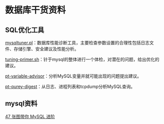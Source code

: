 # 数据库干货资料

## SQL优化工具
 [mysqltuner.pl](https://github.com/major/MySQLTuner-perl)：数据库性能诊断工具，主要检查参数设置的合理性包括日志文件、存储引擎、安全建议及性能分析。
 
 [tuning-primer.sh](https://github.com/BMDan/tuning-primer.sh)：针于mysql的整体进行一个体检，对潜在的问题，给出优化的建议。
 
 [pt-variable-advisor](https://www.percona.com/downloads/percona-toolkit/LATEST/)：分析MySQL变量并就可能出现的问题提出建议。
 
 [pt-qurey-digest](https://www.percona.com/downloads/percona-toolkit/LATEST/)：从日志、进程列表和tcpdump分析MySQL查询。
 
## mysql资料
 [47 张图带你 MySQL 进阶](https://juejin.im/post/5f163718f265da22f84d721c)

